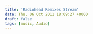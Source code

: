 ```yaml
---
title: 'Radiohead Remixes Stream'
date: Thu, 06 Oct 2011 18:09:27 +0000
draft: false
tags: [music, Audio]
---
```


